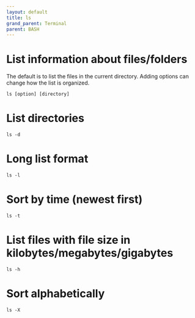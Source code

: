 ```yaml
---
layout: default
title: ls
grand_parent: Terminal
parent: BASH
---
```


# List information about files/folders 

The default is to list the files in the current directory. Adding options can change how the list is organized.

```
ls [option] [directory]
```

# List directories

```
ls -d
```

# Long list format 

```
ls -l
```

# Sort by time (newest first)

```
ls -t
```

# List files with file size in kilobytes/megabytes/gigabytes

```
ls -h
```

# Sort alphabetically

```
ls -X
```

